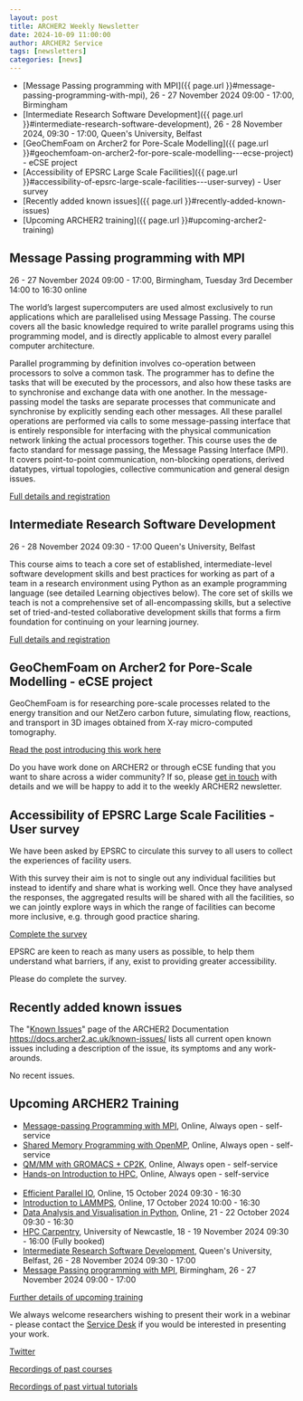 ```yaml
---
layout: post
title: ARCHER2 Weekly Newsletter
date: 2024-10-09 11:00:00
author: ARCHER2 Service
tags: [newsletters] 
categories: [news]
---
```



- [Message Passing programming with MPI]({{ page.url }}#message-passing-programming-with-mpi), 26 - 27 November 2024 09:00 - 17:00, Birmingham
- [Intermediate Research Software Development]({{ page.url }}#intermediate-research-software-development), 26 - 28 November 2024, 09:30 - 17:00, Queen's University, Belfast
- [GeoChemFoam on Archer2 for Pore-Scale Modelling]({{ page.url }}#geochemfoam-on-archer2-for-pore-scale-modelling---ecse-project) - eCSE project
- [Accessibility of EPSRC Large Scale Facilities]({{ page.url }}#accessibility-of-epsrc-large-scale-facilities---user-survey) - User survey
- [Recently added known issues]({{ page.url }}#recently-added-known-issues)
- [Upcoming ARCHER2 training]({{ page.url }}#upcoming-archer2-training)  

<!--more-->


## Message Passing programming with MPI

26 - 27 November 2024 09:00 - 17:00, Birmingham,  Tuesday 3rd December 14:00 to 16:30 online

The world’s largest supercomputers are used almost exclusively to run applications which are parallelised using Message Passing. The course covers all the basic knowledge required to write parallel programs using this programming model, and is directly applicable to almost every parallel computer architecture.

Parallel programming by definition involves co-operation between processors to solve a common task. The programmer has to define the tasks that will be executed by the processors, and also how these tasks are to synchronise and exchange data with one another. In the message-passing model the tasks are separate processes that communicate and synchronise by explicitly sending each other messages. All these parallel operations are performed via calls to some message-passing interface that is entirely responsible for interfacing with the physical communication network linking the actual processors together. This course uses the de facto standard for message passing, the Message Passing Interface (MPI). It covers point-to-point communication, non-blocking operations, derived datatypes, virtual topologies, collective communication and general design issues.

[Full details and registration](  https://www.archer2.ac.uk/training/#upcoming-training)


## Intermediate Research Software Development

26 - 28 November 2024 09:30 - 17:00
Queen's University, Belfast

This course aims to teach a core set of established, intermediate-level software development skills and best practices for working as part of a team in a research environment using Python as an example programming language (see detailed Learning objectives below). The core set of skills we teach is not a comprehensive set of all-encompassing skills, but a selective set of tried-and-tested collaborative development skills that forms a firm foundation for continuing on your learning journey.

[Full details and registration](  https://www.archer2.ac.uk/training/#upcoming-training)


## GeoChemFoam on Archer2 for Pore-Scale Modelling - eCSE project

GeoChemFoam is for researching pore-scale processes related to the energy transition and our NetZero carbon future, simulating flow, reactions, and transport in 3D images obtained from X-ray micro-computed tomography.

[Read the post introducing this work here](https://www.epcc.ed.ac.uk/whats-happening/articles/introducing-geochemfoam-archer2-pore-scale-modelling)


Do you have work done on ARCHER2 or through eCSE funding that you want to share across a wider community? If so, please [get in touch](mailto:support@archer2.ac.uk) with details and we will be happy to add it to the weekly ARCHER2 newsletter.


## Accessibility of EPSRC Large Scale Facilities - User survey 

We have been asked by EPSRC to circulate this survey to all users to collect the experiences of facility users.

With this survey their aim is not to single out any individual facilities but instead to identify and share what is working well. Once they have analysed the responses, the aggregated results will be shared with all the facilities, so we can jointly explore ways in which the range of facilities can become more inclusive, e.g. through good practice sharing.

[Complete the survey](  https://engagementhub.ukri.org/epsrc-researchinfrastructure/lsfusersurvey/)

EPSRC are keen to reach as many users as possible, to help them understand what barriers, if any, exist to providing greater accessibility.

Please do complete the survey.


## Recently added known issues
 
The "[Known Issues](https://docs.archer2.ac.uk/known-issues/)" page of the ARCHER2 Documentation
<https://docs.archer2.ac.uk/known-issues/>
lists all current open known issues including a description of the issue, its symptoms and any work-arounds.

No recent issues.


## Upcoming ARCHER2 Training

- [Message-passing Programming with MPI](https://www.archer2.ac.uk/training/courses/210000-mpi-self-service/), Online, Always open - self-service  
- [Shared Memory Programming with OpenMP](https://www.archer2.ac.uk/training/courses/210000-openmp-self-service/), Online, Always open - self-service 
- [QM/MM with GROMACS + CP2K](https://www.archer2.ac.uk/training/courses/220000-gromacs-self-service/), Online, Always open - self-service 
- [Hands-on Introduction to HPC](https://www.archer2.ac.uk/training/courses/240000-intro-hpc-self-service/), Online, Always open - self-service     <br><br>
- [Efficient Parallel IO](https://www.archer2.ac.uk/training/courses/241015-efficient-parallel-io/), Online, 15 October 2024 09:30 - 16:30  	
- [Introduction to LAMMPS](https://www.archer2.ac.uk/training/courses/241017-lammps/), Online, 17 October 2024 10:00 - 16:30 	
- [Data Analysis and Visualisation in Python](https://www.archer2.ac.uk/training/courses/241021-analysis-visualisation-python/), Online, 21 - 22 October 2024 09:30 - 16:30 	
- [HPC Carpentry](https://www.archer2.ac.uk/training/courses/241118-hpc-carpentry/), University of Newcastle, 18 - 19 November 2024 09:30 - 16:00 (Fully booked)	
- [Intermediate Research Software Development](https://www.archer2.ac.uk/training/courses/241126-int-sw-dev/), Queen's University, Belfast, 26 - 28 November 2024 09:30 - 17:00
- [Message Passing programming with MPI](https://www.archer2.ac.uk/training/courses/241126-mpi/), Birmingham, 26 - 27 November 2024 09:00 - 17:00 




[Further details of upcoming training](https://www.archer2.ac.uk/training/#upcoming-training)

We always welcome researchers wishing to present their work in a webinar - please contact the [Service Desk](https://www.archer2.ac.uk/support-access/servicedesk.html) if you would be interested in presenting your work.

[Twitter](https://twitter.com/ARCHER2_HPC)

[Recordings of past courses](https://www.archer2.ac.uk/training/materials/)

[Recordings of past virtual tutorials](https://www.archer2.ac.uk/training/materials/webinars)
